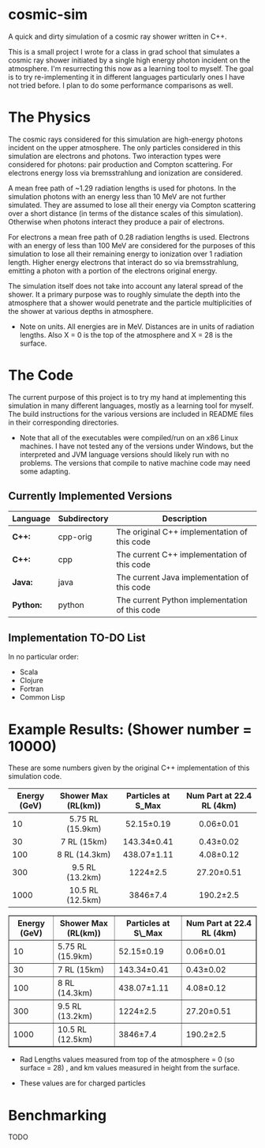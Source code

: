 cosmic-sim
==========

A quick and dirty simulation of a cosmic ray shower written in C++.

This is a small project I wrote for a class in grad school that simulates a cosmic ray shower initiated by a single
high energy photon incident on the atmosphere. I'm resurrecting this now as a learning tool to myself. The goal is
to try re-implementing it in different languages particularly ones I have not tried before. I plan to do some
performance comparisons as well.

The Physics
===========

The cosmic rays considered for this simulation are high-energy photons incident on the upper atmosphere.
The only particles considered in this simulation are electrons and photons. Two interaction types were considered
for photons: pair production and Compton scattering. For electrons energy loss via bremsstrahlung and ionization are
considered. 

A mean free path of ~1.29 radiation lengths is used for photons.
In the simulation photons with an energy less than 10 MeV are not further simulated. They are assumed to
lose all their energy via Compton scattering over a short distance (in terms of the distance scales of this simulation).
Otherwise when photons interact they produce a pair of electrons.

For electrons a mean free path of 0.28 radiation lengths is used. Electrons with an energy of less than 100 MeV are
considered for the purposes of this simulation to lose all their remaining energy to ionization over 1 radiation length.
Higher energy electrons that interact do so via bremsstrahlung, emitting a photon with a portion of the electrons
original energy.

The simulation itself does not take into account any lateral spread of the shower. It a primary purpose was
to roughly simulate the depth into the atmosphere that a shower would penetrate and the particle multiplicities
of the shower at various depths in atmosphere.

* Note on units. All energies are in MeV. Distances are in units of radiation lengths. Also X = 0 is the
top of the atmosphere and X = 28 is the surface.


The Code
========

The current purpose of this project is to try my hand at implementing this simulation in many different
languages, mostly as a learning tool for myself. The build instructions for the various versions are
included in README files in their corresponding directories.

* Note that all of the executables were compiled/run on an x86 Linux machines.
I have not tested any of the versions under Windows, but the interpreted and
JVM language versions should likely run with no problems. The versions that
compile to native machine code may need some adapting.


Currently Implemented Versions
------------------------------

| Language    | Subdirectory | Description |
|-------------|--------------|-------------|
| **C++:**    | cpp-orig     | The original C++ implementation of this code |
| **C++:**    | cpp          | The current C++ implementation of this code |
| **Java:**   | java         | The current Java implementation of this code |
| **Python:** | python       | The current Python implementation of this code |


Implementation TO-DO List
-------------------------

In no particular order:

* Scala
* Clojure
* Fortran
* Common Lisp


Example Results: (Shower number = 10000)
===================================

These are some numbers given by the original C++ implementation of this simulation code.

| Energy (GeV) | Shower Max (RL(km)) | Particles at S\_Max | Num Part at 22.4 RL (4km) |
|--------------|:-------------------:|:-------------------:|:-------------------------:|
| 10           |  5.75 RL (15.9km)   |   52.15&plusmn;0.19 |   0.06&plusmn;0.01        |
| 30           |  7 RL (15km)        |  143.34&plusmn;0.41 |   0.43&plusmn;0.02        |
| 100          |  8 RL (14.3km)      |  438.07&plusmn;1.11 |   4.08&plusmn;0.12        |
| 300          |  9.5 RL (13.2km)    | 1224&plusmn;2.5     |  27.20&plusmn;0.51        |
| 1000         | 10.5 RL (12.5km)    | 3846&plusmn;7.4     | 190.2&plusmn;2.5          |

<table border=1>
  <tr>
    <th>Energy (GeV)</th><th>Shower Max (RL(km))</th><th>Particles at S\_Max</th><th>Num Part at 22.4 RL (4km)</th>
  </tr>
  <tr>
    <td>10</td><td>5.75 RL (15.9km)</td><td>52.15&plusmn;0.19</td><td>0.06&plusmn;0.01</td>
  </tr>
  <tr>
    <td>30</td><td>7 RL (15km)</td><td>143.34&plusmn;0.41</td><td>0.43&plusmn;0.02</td>
  </tr>
  <tr>
    <td>100</td><td>8 RL (14.3km)</td><td>438.07&plusmn;1.11</td><td>4.08&plusmn;0.12</td>
  </tr>
  <tr>
    <td>300</td><td>9.5 RL (13.2km)</td><td>1224&plusmn;2.5</td><td>27.20&plusmn;0.51</td>
  </tr>
  <tr>
    <td>1000</td><td>10.5 RL (12.5km)</td><td>3846&plusmn;7.4</td><td>190.2&plusmn;2.5</td>
  </tr>
<table>

* Rad Lengths values measured from top of the atmosphere = 0 (so surface = 28) , and km values
measured in height from the surface.

* These values are for charged particles


Benchmarking
============

TODO
